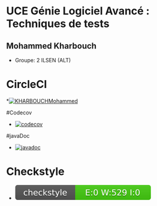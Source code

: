 # UCE Génie Logiciel Avancé : Techniques de tests

## Mohammed Kharbouch


- Groupe: 2 ILSEN (ALT)

# CircleCI

*[![KHARBOUCHMohammed](https://circleci.com/gh/KHARBOUCHMohammed/ceri-m1-techniques-de-test.svg?style=svg)](https://app.circleci.com/pipelines/github/KHARBOUCHMohammed)

#Codecov

* [![codecov](https://codecov.io/gh/KAHRBOUCHMohammed/ceri-m1-techniques-de-test-KHARBOUCHMohammed/branch/master/graph/badge.svg)](https://app.codecov.io/gh/KHARBOUCHMohammed/ceri-m1-techniques-de-test)

#javaDoc

* [![javadoc](https://javadoc.io/badge2/org.springframework/spring-core/javadoc.svg)](https://kharbouchmohammed.github.io/ceri-m1-techniques-de-test/)

# Checkstyle

* ![Checkstyle](target/site/badges/checkstyle-result.svg)


